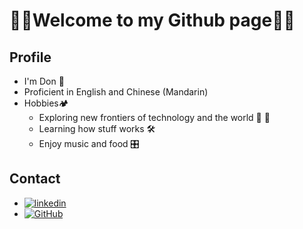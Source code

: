 # 🎉🎉Welcome to my Github page🎉🎉 

## Profile 
- I'm Don 🦔
- Proficient in English and Chinese (Mandarin)
- Hobbies🏕️
  - Exploring new frontiers of technology and the world 🎇 🌠
  - Learning how stuff works 🛠️
  - Enjoy music and food 🎛️


## Contact
- [![linkedin]][linkedin-url]
- [![GitHub]][GitHub-url]



<!---
TheGreatReee/TheGreatReee is a ✨ special ✨ repository because its `README.md` (this file) appears on your GitHub profile.
You can click the Preview link to take a look at your changes.
--->

<!-- MARKDOWN LINKS & IMAGES -->
<!-- https://github.com/Ileriayo/markdown-badges -->

[C]: https://img.shields.io/badge/c-%2300599C.svg?style=for-the-badge&logo=c&logoColor=white
[C++]: https://img.shields.io/badge/c++-%2300599C.svg?style=for-the-badge&logo=c%2B%2B&logoColor=white
[C#]: https://img.shields.io/badge/c%23-%23239120.svg?style=for-the-badge&logo=c-sharp&logoColor=white
[CSS3]: https://img.shields.io/badge/css3-%231572B6.svg?style=for-the-badge&logo=css3&logoColor=white
[HTML5]: https://img.shields.io/badge/html5-%23E34F26.svg?style=for-the-badge&logo=html5&logoColor=white
[Java]: https://img.shields.io/badge/java-%23ED8B00.svg?style=for-the-badge&logo=java&logoColor=white
[JavaScript]: https://img.shields.io/badge/javascript-%23323330.svg?style=for-the-badge&logo=javascript&logoColor=%23F7DF1E
[Markdown]: https://img.shields.io/badge/markdown-%23000000.svg?style=for-the-badge&logo=markdown&logoColor=white
[PHP]: https://img.shields.io/badge/php-%23777BB4.svg?style=for-the-badge&logo=php&logoColor=white
[Python]: https://img.shields.io/badge/python-3670A0?style=for-the-badge&logo=python&logoColor=ffdd54

[CentOS]: https://img.shields.io/badge/cent%20os-002260?style=for-the-badge&logo=centos&logoColor=F0F0F0
[Linux]: https://img.shields.io/badge/Linux-FCC624?style=for-the-badge&logo=linux&logoColor=black
[Windows]: https://img.shields.io/badge/Windows-0078D6?style=for-the-badge&logo=windows&logoColor=white
[AWS]: https://img.shields.io/badge/AWS-%23FF9900.svg?style=for-the-badge&logo=amazon-aws&logoColor=white
[Google Cloud]: https://img.shields.io/badge/GoogleCloud-%234285F4.svg?style=for-the-badge&logo=google-cloud&logoColor=white
[Arduino]: https://img.shields.io/badge/-Arduino-00979D?style=for-the-badge&logo=Arduino&logoColor=white
[Raspberry Pi]: https://img.shields.io/badge/-RaspberryPi-C51A4A?style=for-the-badge&logo=Raspberry-Pi


[Apache]: https://img.shields.io/badge/apache-%23D42029.svg?style=for-the-badge&logo=apache&logoColor=white
[Django]: https://img.shields.io/badge/django-%23092E20.svg?style=for-the-badge&logo=django&logoColor=white

[Git]: https://img.shields.io/badge/git-%23F05033.svg?style=for-the-badge&logo=git&logoColor=white
[GitHub]: https://img.shields.io/badge/github-%23121011.svg?style=for-the-badge&logo=github&logoColor=white
[GitHub-url]: https://thegreatreee.github.io/
[Linkedin]: https://img.shields.io/badge/linkedin-%230077B5.svg?style=for-the-badge&logo=linkedin&logoColor=white
[linkedin-url]: https://www.linkedin.com/in/don-lim/


